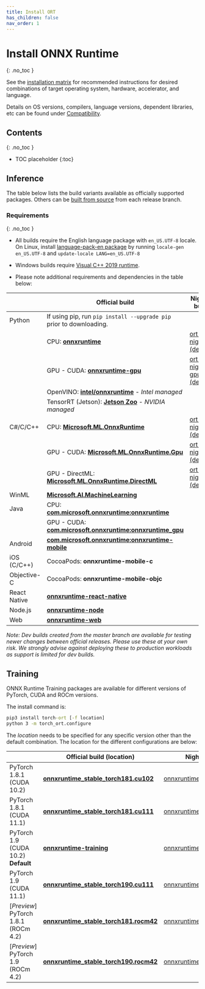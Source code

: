 ```yaml
---
title: Install ORT
has_children: false
nav_order: 1
---
```


# Install ONNX Runtime
{: .no_toc }

See the [installation matrix](https://onnxruntime.ai) for recommended instructions for desired combinations of target operating system, hardware, accelerator, and language. 

Details on OS versions, compilers, language versions, dependent libraries, etc can be found under [Compatibility](../resources/compatibility.md#Environment-compatibility).

## Contents
{: .no_toc }

* TOC placeholder
{:toc}

## Inference

The table below lists the build variants available as officially supported packages. Others can be [built from source](../how-to/build/inferencing.md) from each release branch.

### Requirements
{: .no_toc }

* All builds require the English language package with `en_US.UTF-8` locale. On Linux, install [language-pack-en package](https://packages.ubuntu.com/search?keywords=language-pack-en)
by running `locale-gen en_US.UTF-8` and `update-locale LANG=en_US.UTF-8`

* Windows builds require [Visual C++ 2019 runtime](https://support.microsoft.com/en-us/help/2977003/the-latest-supported-visual-c-downloads).

* Please note additional requirements and dependencies in the table below:

||Official build|Nightly build|Reqs|
|---|---|---|---|
|Python|If using pip, run `pip install --upgrade pip` prior to downloading.|||
||CPU: [**onnxruntime**](https://pypi.org/project/onnxruntime)| [ort-nightly (dev)](https://test.pypi.org/project/ort-nightly)||
||GPU - CUDA: [**onnxruntime-gpu**](https://pypi.org/project/onnxruntime-gpu) | [ort-nightly-gpu (dev)](https://test.pypi.org/project/ort-nightly-gpu)|[View](../reference/execution-providers/CUDA-ExecutionProvider.md#requirements)|
||OpenVINO: [**intel/onnxruntime**](https://github.com/intel/onnxruntime/releases/latest) - *Intel managed*||[View](../how-to/build/eps.md#openvino)|
||TensorRT (Jetson): [**Jetson Zoo**](https://elinux.org/Jetson_Zoo#ONNX_Runtime) - *NVIDIA managed*|||
|C#/C/C++|CPU: [**Microsoft.ML.OnnxRuntime**](https://www.nuget.org/packages/Microsoft.ML.OnnxRuntime) |[ort-nightly (dev)](https://aiinfra.visualstudio.com/PublicPackages/_packaging?_a=feed&feed=ORT-Nightly)||
||GPU - CUDA: [**Microsoft.ML.OnnxRuntime.Gpu**](https://www.nuget.org/packages/Microsoft.ML.OnnxRuntime.gpu)|[ort-nightly (dev)](https://aiinfra.visualstudio.com/PublicPackages/_packaging?_a=feed&feed=ORT-Nightly)|[View](../reference/execution-providers/CUDA-ExecutionProvider.md#requirements)|
||GPU - DirectML: [**Microsoft.ML.OnnxRuntime.DirectML**](https://www.nuget.org/packages/Microsoft.ML.OnnxRuntime.DirectML)|[ort-nightly (dev)](https://aiinfra.visualstudio.com/PublicPackages/_packaging?_a=feed&feed=ORT-Nightly)|[View](../reference/execution-providers/DirectML-ExecutionProvider.md#requirements)|
|WinML|[**Microsoft.AI.MachineLearning**](https://www.nuget.org/packages/Microsoft.AI.MachineLearning)||[View](https://docs.microsoft.com/en-us/windows/ai/windows-ml/port-app-to-nuget#prerequisites)|
|Java|CPU: [**com.microsoft.onnxruntime:onnxruntime**](https://search.maven.org/artifact/com.microsoft.onnxruntime/onnxruntime)||[View](../reference/api/java-api.md)|
||GPU - CUDA: [**com.microsoft.onnxruntime:onnxruntime_gpu**](https://search.maven.org/artifact/com.microsoft.onnxruntime/onnxruntime_gpu)||[View](../reference/api/java-api.md)|
|Android|[**com.microsoft.onnxruntime:onnxruntime-mobile**](https://search.maven.org/artifact/com.microsoft.onnxruntime/onnxruntime-mobile) ||[View](../how-to/mobile/initial-setup.md#android)|
|iOS (C/C++)|CocoaPods: **onnxruntime-mobile-c**||[View](../how-to/mobile/initial-setup.md#ios)|
|Objective-C|CocoaPods: **onnxruntime-mobile-objc**||[View](../how-to/mobile/initial-setup.md#ios)|
|React Native|[**onnxruntime-react-native**](https://www.npmjs.com/package/onnxruntime-react-native)||[View](../reference/api/js-api.md)|
|Node.js|[**onnxruntime-node**](https://www.npmjs.com/package/onnxruntime-node)||[View](../reference/api/js-api.md)|
|Web|[**onnxruntime-web**](https://www.npmjs.com/package/onnxruntime-web)||[View](../reference/api/js-api.md)|



*Note: Dev builds created from the master branch are available for testing newer changes between official releases. Please use these at your own risk. We strongly advise against deploying these to production workloads as support is limited for dev builds.*




## Training

ONNX Runtime Training packages are available for different versions of PyTorch, CUDA and ROCm versions. 

The install command is:
```cmd
pip3 install torch-ort [-f location]
python 3 -m torch_ort.configure
```

The _location_ needs to be specified for any specific version other than the default combination. The location for the different configurations are below:

||Official build (location)|Nightly build (location)|
|---|---|---|
|PyTorch 1.8.1 (CUDA 10.2)|[**onnxruntime_stable_torch181.cu102**](https://onnxruntimepackages.z14.web.core.windows.net/onnxruntime_stable_torch181.cu102.html)|[onnxruntime_nightly_torch181.cu102](https://onnxruntimepackages.z14.web.core.windows.net/onnxruntime_nightly_torch181.cu102.html)|
|PyTorch 1.8.1 (CUDA 11.1)|[**onnxruntime_stable_torch181.cu111**](https://onnxruntimepackages.z14.web.core.windows.net/onnxruntime_stable_torch181.cu111.html )|[onnxruntime_nightly_torch181.cu111](https://onnxruntimepackages.z14.web.core.windows.net/onnxruntime_nightly_torch181.cu111.html)|
|PyTorch 1.9 (CUDA 10.2) **Default**|[**onnxruntime-training**](https://pypi.org/project/onnxruntime-training/)|[onnxruntime_nightly_torch190.cu102](https://onnxruntimepackages.z14.web.core.windows.net/onnxruntime_nightly_torch190.cu102.html)|
|PyTorch 1.9 (CUDA 11.1)|[**onnxruntime_stable_torch190.cu111**](https://onnxruntimepackages.z14.web.core.windows.net/onnxruntime_stable_torch190.cu111.html)|[onnxruntime_nightly_torch190.cu111](https://onnxruntimepackages.z14.web.core.windows.net/onnxruntime_nightly_torch190.cu111.html)|
|[*Preview*] PyTorch 1.8.1 (ROCm 4.2)|[**onnxruntime_stable_torch181.rocm42**](https://onnxruntimepackages.z14.web.core.windows.net/onnxruntime_stable_torch181.rocm42.html)|[onnxruntime_nightly_torch181.rocm42](https://onnxruntimepackages.z14.web.core.windows.net/onnxruntime_nightly_torch181.rocm42.html)|
|[*Preview*] PyTorch 1.9 (ROCm 4.2)|[**onnxruntime_stable_torch190.rocm42**](https://onnxruntimepackages.z14.web.core.windows.net/onnxruntime_stable_torch190.rocm42.html)|[onnxruntime_nightly_torch190.rocm42](https://onnxruntimepackages.z14.web.core.windows.net/onnxruntime_nightly_torch190.rocm42.html)|